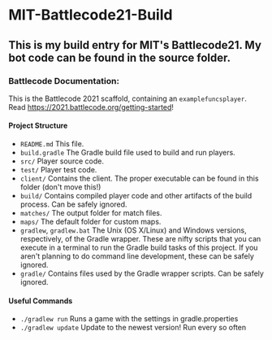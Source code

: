 # MIT-Battlecode21-Build
## This is my build entry for MIT's Battlecode21. My bot code can be found in the source folder.

### Battlecode Documentation:

This is the Battlecode 2021 scaffold, containing an `examplefuncsplayer`. Read https://2021.battlecode.org/getting-started!

#### Project Structure

- `README.md`
    This file.
- `build.gradle`
    The Gradle build file used to build and run players.
- `src/`
    Player source code.
- `test/`
    Player test code.
- `client/`
    Contains the client. The proper executable can be found in this folder (don't move this!)
- `build/`
    Contains compiled player code and other artifacts of the build process. Can be safely ignored.
- `matches/`
    The output folder for match files.
- `maps/`
    The default folder for custom maps.
- `gradlew`, `gradlew.bat`
    The Unix (OS X/Linux) and Windows versions, respectively, of the Gradle wrapper. These are nifty scripts that you can execute in a terminal to run the Gradle build tasks of this project. If you aren't planning to do command line development, these can be safely ignored.
- `gradle/`
    Contains files used by the Gradle wrapper scripts. Can be safely ignored.


#### Useful Commands

- `./gradlew run`
    Runs a game with the settings in gradle.properties
- `./gradlew update`
    Update to the newest version! Run every so often

